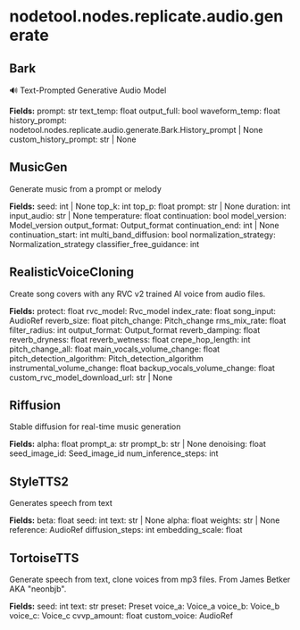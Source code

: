 # nodetool.nodes.replicate.audio.generate

## Bark

🔊 Text-Prompted Generative Audio Model

**Fields:**
prompt: str
text_temp: float
output_full: bool
waveform_temp: float
history_prompt: nodetool.nodes.replicate.audio.generate.Bark.History_prompt | None
custom_history_prompt: str | None

## MusicGen

Generate music from a prompt or melody

**Fields:**
seed: int | None
top_k: int
top_p: float
prompt: str | None
duration: int
input_audio: str | None
temperature: float
continuation: bool
model_version: Model_version
output_format: Output_format
continuation_end: int | None
continuation_start: int
multi_band_diffusion: bool
normalization_strategy: Normalization_strategy
classifier_free_guidance: int

## RealisticVoiceCloning

Create song covers with any RVC v2 trained AI voice from audio files.

**Fields:**
protect: float
rvc_model: Rvc_model
index_rate: float
song_input: AudioRef
reverb_size: float
pitch_change: Pitch_change
rms_mix_rate: float
filter_radius: int
output_format: Output_format
reverb_damping: float
reverb_dryness: float
reverb_wetness: float
crepe_hop_length: int
pitch_change_all: float
main_vocals_volume_change: float
pitch_detection_algorithm: Pitch_detection_algorithm
instrumental_volume_change: float
backup_vocals_volume_change: float
custom_rvc_model_download_url: str | None

## Riffusion

Stable diffusion for real-time music generation

**Fields:**
alpha: float
prompt_a: str
prompt_b: str | None
denoising: float
seed_image_id: Seed_image_id
num_inference_steps: int

## StyleTTS2

Generates speech from text

**Fields:**
beta: float
seed: int
text: str | None
alpha: float
weights: str | None
reference: AudioRef
diffusion_steps: int
embedding_scale: float

## TortoiseTTS

Generate speech from text, clone voices from mp3 files. From James Betker AKA "neonbjb".

**Fields:**
seed: int
text: str
preset: Preset
voice_a: Voice_a
voice_b: Voice_b
voice_c: Voice_c
cvvp_amount: float
custom_voice: AudioRef

